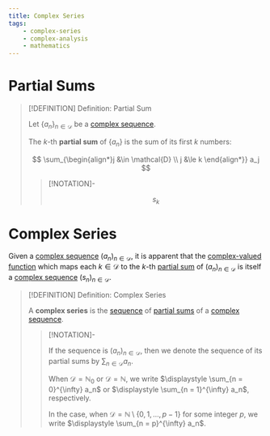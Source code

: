 ```yaml
---
title: Complex Series
tags:
    - complex-series
    - complex-analysis
    - mathematics
---
```


# Partial Sums

>[!DEFINITION] Definition: Partial Sum
>
>Let $\{a_n\}_{n \in \mathcal{D}}$ be a [complex sequence](../Complex%20Sequences/index.md). 
>
>The $k$-th **partial sum** of $\{a_n\}$ is the sum of its first $k$ numbers:
>
>$$
>\sum_{\begin{align*}j &\in \mathcal{D} \\ j &\le k \end{align*}} a_j
>$$
>
>>[!NOTATION]-
>>
>>$$
>>s_k
>>$$
>>
>

# Complex Series

Given a [complex sequence](../Complex%20Sequences/index.md) $(a_n)_{n \in \mathcal{D}}$, it is apparent that the [complex-valued function](../Complex-Valued%20Functions.md) which maps each $k \in \mathcal{D}$ to the $k$-th [partial sum](./index.md#partial%20sums) of $(a_n)_{n \in \mathcal{D}}$ is itself a [complex sequence](../Complex%20Sequences/index.md) $(s_n)_{n \in \mathcal{D}}$.

>[!DEFINITION] Definition: Complex Series
>
>A **complex series** is the [sequence](../Complex%20Sequences/index.md) of [partial sums](./index.md#partial%20sums) of a [complex sequence](../Complex%20Sequences/index.md).
>
>>[!NOTATION]-
>>
>>If the sequence is $(a_n)_{n \in \mathcal{D}}$, then we denote the sequence of its partial sums by $\displaystyle \sum_{n \in \mathcal{D}} a_n$. 
>>
>>When $\mathcal{D} = \mathbb{N}_0$ or $\mathcal{D} = \mathbb{N}$, we write $\displaystyle \sum_{n = 0}^{\infty} a_n$ or $\displaystyle \sum_{n = 1}^{\infty} a_n$, respectively.
>>
>>In the case, when $\mathcal{D} = \mathbb{N} \setminus \{0, 1, \dotsc, p - 1\}$ for some integer $p$, we write $\displaystyle \sum_{n = p}^{\infty} a_n$.
>>
>
